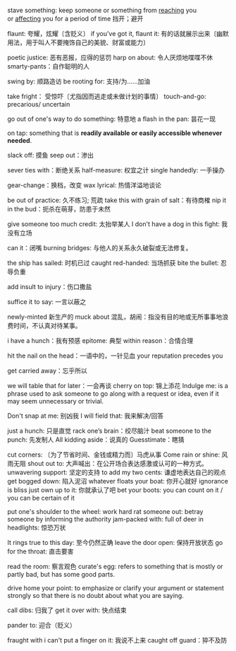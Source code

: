 stave something: keep someone or something from [reaching](x-dictionary:d:reach "reach") you or [affecting](x-dictionary:d:affect "affect") you for a period of time 挡开；避开

flaunt: 夸耀，炫耀〔含贬义〕
if you’ve got it, flaunt it: 有的话就展示出来〔幽默用法，用于叫人不要掩饰自己的美貌、财富或能力〕

poetic justice: 恶有恶报，应得的惩罚
harp on about: 令人厌烦地喋喋不休
smarty-pants：自作聪明的人

swing by: 顺路造访
be rooting for: 支持/为……加油

take fright： 受惊吓〔尤指因而逃走或未做计划的事情〕
touch-and-go: precarious/ uncertain

go out of one's way to do something: 特意地
a flash in the pan: 昙花一现

on tap: something that is **readily available or easily accessible whenever needed**.

slack off: 摸鱼
seep out：渗出

sever ties with：断绝关系
half-measure: 权宜之计
single handedly: 一手操办

gear-change：换档，改变
wax lyrical: 热情洋溢地谈论

be out of practice: 久不练习; 荒疏
take this with grain of salt：有待商榷
nip it in the bud：扼杀在萌芽，防患于未然


give someone too much credit: 太抬举某人
I don't have a dog in this fight: 我没有立场

can it：闭嘴
burning bridges: 与他人的关系永久破裂或无法修复。

the ship has sailed: 时机已过
caught red-handed: 当场抓获
bite the bullet: 忍辱负重

add insult to injury：伤口撒盐


suffice it to say: 一言以蔽之

newly-minted 新生产的
muck about 混乱，胡闹：指没有目的地或无所事事地浪费时间，不认真对待某事。
  
i have a hunch：我有预感
epitome: 典型
within reason：合情合理

hit the nail on the head：一语中的，一针见血
your reputation precedes you

get carried away：忘乎所以


we will table that for later：一会再谈 
cherry on top: 锦上添花
Indulge me: is a phrase used to ask someone to go along with a request or idea, even if it may seem unnecessary or trivial.

Don't snap at me: 别凶我
I will field that: 我来解决/回答

just a hunch: 只是直觉
rack one’s brain：绞尽脑汁
beat someone to the punch: 先发制人
All kidding aside：说真的
Guesstimate：瞎猜


cut corners: 〔为了节省时间、金钱或精力而〕马虎从事
Come rain or shine: 风雨无阻
shout out to: 大声喊出：在公开场合表达感激或认可的一种方式。
unwavering support: 坚定的支持
to add my two cents: 谦虚地表达自己的观点
get bogged down: 陷入泥沼
whatever floats your boat: 你开心就好
ignorance is bliss
just own up to it: 你就承认了吧
bet your boots: you can count on it / you can be certain of it

put one's shoulder to the wheel: work hard
rat someone out: betray someone by informing the authority
jam-packed with: full of
deer in headlights: 惊恐万状

It rings true to this day: 至今仍然正确
leave the door open: 保持开放状态
go for the throat: 直击要害

read the room: 察言观色
curate's egg: refers to something that is mostly or partly bad, but has some good parts.

drive home your point: to emphasize or clarify your argument or statement strongly so that there is no doubt about what you are saying.

call dibs: 归我了
get it over with: 快点结束

pander to: 迎合（贬义）

fraught with
i can't put a finger on it: 我说不上来
caught off guard：猝不及防


